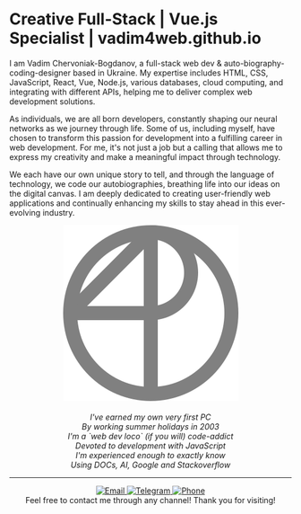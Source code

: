 <a name="top"></a>
# Creative Full-Stack | Vue.js Specialist | vadim4web.github.io

I am Vadim Chervoniak-Bogdanov, a full-stack web dev & auto-biography-coding-designer based in Ukraine. My expertise includes HTML, CSS, JavaScript, React, Vue, Node.js, various databases, cloud computing, and integrating with different APIs, helping me to deliver complex web development solutions.
  
As individuals, we are all born developers, constantly shaping our neural networks as we journey through life. Some of us, including myself, have chosen to transform this passion for development into a fulfilling career in web development. For me, it's not just a job but a calling that allows me to express my creativity and make a meaningful impact through technology.
  
We each have our own unique story to tell, and through the language of technology, we code our autobiographies, breathing life into our ideas on the digital canvas. I am deeply dedicated to creating user-friendly web applications and continually enhancing my skills to stay ahead in this ever-evolving industry.

<p align="center">
  <a href="https://vadim4web.github.io"><img src="https://github.com/vadim4web/vadim4web.github.io/blob/main/public/logo.png" alt="auto-biography-coding sign" /></a><br />
  <br />
  <i>I've earned my own very first PC</i><br />  
  <i>By working summer holidays in 2003</i><br />  
  <i>I'm a `web dev loco` (if you will) code-addict</i><br />  
  <i>Devoted to development with JavaScript</i><br />  
  <i>I'm experienced enough to exactly know</i><br />  
  <i>Using DOCs, AI, Google and Stackoverflow</i><br />  
</p>

<hr />
<p align="center">
  <a href="mailto:vadim4web@gmail.com">
    <img src="https://img.shields.io/badge/Email-vadim4web%40gmail.com-green" alt="Email">
  </a>
  <a href="https://t.me/vadim4web">
    <img src="https://img.shields.io/badge/Telegram-vadim4web-green" alt="Telegram">
  </a>
  <a href="tel:+380933789883">
    <img src="https://img.shields.io/badge/Phone-%2B380933789883-green" alt="Phone">
  </a>
  <br />
  Feel free to contact me through any channel! Thank you for visiting!
</p>
